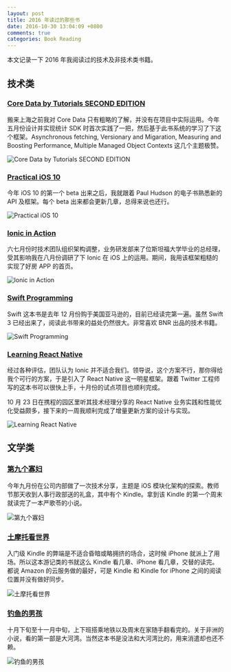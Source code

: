 ```yaml
---
layout: post
title: 2016 年读过的那些书
date: 2016-10-30 13:04:09 +0800
comments: true
categories: Book Reading
---
```

本文记录一下 2016 年我阅读过的技术及非技术类书籍。

<!--more-->

## 技术类
### [Core Data by Tutorials SECOND EDITION](https://www.raywenderlich.com/store/core-data-by-tutorials)
搬来上海之前我对 Core Data 只有粗略的了解，并没有在项目中实际运用。今年五月份设计并实现统计 SDK 时首次实践了一把，然后基于此书系统的学习了下这个框架。Asynchronous fetching, Versionary and Migaration, Measuring and Boosting Performance, Multiple Managed Object Contexts 这几个主题极赞。

![Core Data by Tutorials SECOND EDITION](https://img3.doubanio.com/lpic/s28523756.jpg)

### [Practical iOS 10](https://www.hackingwithswift.com/store/practical-ios10)
今年 iOS 10 的第一个 beta 出来之后，我就跟着 Paul Hudson 的电子书熟悉新的 API 及框架。每个 beta 出来都会更新几章，总得来说也还行。

![Practical iOS 10](http://a4.mzstatic.com/us/r30/Publication71/v4/2d/dc/54/2ddc5401-f9d7-3c05-c3d5-91afd3a45698/cover225x225.jpeg)

### [Ionic in Action](https://www.manning.com/books/ionic-in-action)
六七月份时技术团队组织架构调整，业务研发部来了位斯坦福大学毕业的总经理，受其影响我在八月份调研了下 Ionic 在 iOS 上的运用。期间，我用该框架粗糙的实现了好房 APP 的首页。

![Ionic in Action](https://img3.doubanio.com/lpic/s28380910.jpg)

### [Swift Programming](https://www.bignerdranch.com/we-write/swift-programming/)
Swift 这本书是去年 12 月份购于美国亚马逊的，目前已经读完第一遍。虽然 Swift 3 已经出来了，阅读此书带来的益处仍然很大。非常喜欢 BNR 出品的技术书籍。

![Swift Programming](https://img1.doubanio.com/lpic/s28372868.jpg)

### [Learning React Native](http://shop.oreilly.com/product/0636920041511.do)
经过各种评估，团队认为 Ionic 并不适合我们。领导说，这个方案不行，那你得给我个可行的方案，于是引入了 React Native 这一明星框架。跟着 Twitter 工程师写的这本书可以很快上手，十月份的试点项目也顺利完成。

10 月 23 日在携程的园区里听其技术经理分享的 React Native 业务实践和性能优化受益颇多，接下来的一周我顺利完成了增量更新方案的设计与实现。

![Learning React Native](https://img3.doubanio.com/lpic/s28268062.jpg)

## 文学类
### [第九个寡妇](https://book.douban.com/subject/1752755/)
今年九月份在公司内部做了一次技术分享，主题是 iOS 模块化架构的探索。教师节那天收到人事行政部送的礼盒，其中有个 Kindle。拿到该 Kindle 的第一个周末就读完了一本严歌苓的小说。

![第九个寡妇](https://img3.doubanio.com/lpic/s26094273.jpg)

### [土摩托看世界](https://book.douban.com/subject/20258503/)
入门级 Kindle 的弊端是不适合昏暗或略拥挤的场合，这时候 iPhone 就派上了用场。所以这本游记类的书就这么 Kindle 看几章、iPhone 看几章，交替的读完。都说 Amazon 的云服务做的最好，可是 Kindle 和 Kindle for iPhone 之间的阅读位置并没有做好同步。

![土摩托看世界](https://img3.doubanio.com/lpic/s23006273.jpg)

### [钓鱼的男孩](https://book.douban.com/subject/26837288/)
十月下旬至十一月中旬，上下班搭乘地铁以及周末在家随手翻看完的。关于非洲的小说，看的第一部是大河湾。当然这本书是没法和大河湾比的，用来消遣却也还不赖。

![钓鱼的男孩](https://img5.doubanio.com/lpic/s28948246.jpg)



